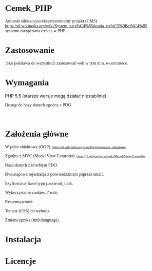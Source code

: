 <!DOCTYPE HTML PUBLIC "-//W3C//DTD HTML 4.0 Transitional//EN">
<HTML>

<BODY LANG="pl-PL" LINK="#000080" VLINK="#800000" DIR="LTR">
<P ALIGN=CENTER STYLE="margin-top: 0.42cm; page-break-after: avoid"><H1 CLASS="western"><FONT FACE="Palatino Linotype, serif">Cemek_PHP </FONT>
</H1></P>

<P STYLE="margin-bottom: 0cm"><FONT FACE="CMU Typewriter Text, monospace"><FONT FACE="Palatino Linotype, serif">Autorski
edukacyjno/eksperymentalny projekt (CMS)
<A HREF="https://pl.wikipedia.org/wiki/System_zarządzania_treścią">https://pl.wikipedia.org/wiki/System_zarz%C4%85dzania_tre%C5%9Bci%C4%85</A>
 systemu zarządzania treścią w PHP.</FONT></FONT></P>
<H1 CLASS="western"><FONT FACE="Palatino Linotype, serif">Zastosowanie</FONT></H1>
<P CLASS="wcięcie-pierwszego-wiersza"><FONT FACE="Palatino Linotype, serif">Jako
podstawa do wszystkich zastosowań web w tym min. e-commerce.</FONT></P>
<H1 CLASS="western"><FONT FACE="Palatino Linotype, serif">Wymagania</FONT></H1>
<P CLASS="wcięcie-pierwszego-wiersza">PHP 5.5 (starsze wersje mogą
działać niestabilnie).</P>
<P CLASS="wcięcie-pierwszego-wiersza"><FONT FACE="Palatino Linotype, serif">Dostęp
do bazy danych zgodny z PDO.</FONT></P>
<P STYLE="margin-bottom: 0cm"><BR>
</P>
<H1 CLASS="western"><FONT FACE="Palatino Linotype, serif">Założenia
główne </FONT>
</H1>
<P CLASS="wcięcie-pierwszego-wiersza"><FONT FACE="Palatino Linotype, serif">W
pełni obiektowy (OOP).
</FONT><A HREF="https://pl.wikipedia.org/wiki/Programowanie_obiektowe"><FONT FACE="Palatino Linotype, serif"><FONT SIZE=1 STYLE="font-size: 8pt">https://pl.wikipedia.org/wiki/Programowanie_obiektowe</FONT></FONT></A><FONT FACE="Palatino Linotype, serif"><FONT SIZE=1 STYLE="font-size: 8pt">
</FONT></FONT>
</P>
<P CLASS="wcięcie-pierwszego-wiersza"><FONT FACE="Palatino Linotype, serif">Zgodny
z MVC (Model View Controler).
</FONT><A HREF="https://pl.wikipedia.org/wiki/Model-View-Controller"><FONT FACE="Palatino Linotype, serif"><FONT SIZE=1 STYLE="font-size: 8pt">https://pl.wikipedia.org/wiki/Model-View-Controller</FONT></FONT></A><FONT FACE="Palatino Linotype, serif"><FONT SIZE=1 STYLE="font-size: 8pt">
 </FONT></FONT>
</P>
<P CLASS="wcięcie-pierwszego-wiersza"><FONT FACE="Palatino Linotype, serif">Baza
danych z interfejsu PDO.</FONT></P>
<P CLASS="wcięcie-pierwszego-wiersza"><FONT FACE="Palatino Linotype, serif">Dwuetapowa
rejestracja z potwierdzaniem poprzez email.</FONT></P>
<P CLASS="wcięcie-pierwszego-wiersza"><FONT FACE="Palatino Linotype, serif">Szyfrowanie
haseł typu password_hash.</FONT></P>
<P CLASS="wcięcie-pierwszego-wiersza"><FONT FACE="Palatino Linotype, serif">Wykorzystanie
cookies. ? rodo</FONT></P>
<P CLASS="wcięcie-pierwszego-wiersza"><FONT FACE="Palatino Linotype, serif">Responsywność.</FONT></P>
<P CLASS="wcięcie-pierwszego-wiersza"><FONT FACE="Palatino Linotype, serif">Tematy
(CSS) do wyboru.</FONT></P>
<P CLASS="wcięcie-pierwszego-wiersza"><FONT FACE="Palatino Linotype, serif">Zmiana
języka (multilanguage).</FONT></P>
<H1 CLASS="western"><FONT FACE="Palatino Linotype, serif">Instalacja</FONT></H1>
<H1 CLASS="western"><FONT FACE="Palatino Linotype, serif">Licencje</FONT></H1>
<P STYLE="margin-bottom: 0cm"><FONT FACE="Palatino Linotype, serif">	</FONT></P>
<P STYLE="margin-bottom: 0cm"><FONT FACE="Palatino Linotype, serif">	</FONT></P>
<P STYLE="margin-bottom: 0cm"><FONT FACE="Palatino Linotype, serif">	</FONT></P>
<P STYLE="margin-bottom: 0cm"><BR>
</P>
<P STYLE="margin-bottom: 0cm"> 
</P>
<P STYLE="margin-bottom: 0cm"><BR>
</P>
<P STYLE="margin-bottom: 0cm"><BR>
</P>
<P STYLE="margin-bottom: 0cm"><BR>
</P>
<P STYLE="margin-bottom: 0cm"><BR>
</P>
<P STYLE="margin-bottom: 0cm"><BR>
</P>
</BODY>
</HTML>
